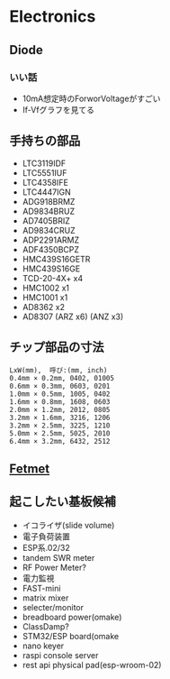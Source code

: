 # Electronics

## Diode
### いい話
- 10mA想定時のForworVoltageがすごい
- If-Vfグラフを見てる

## 手持ちの部品
- LTC3119IDF
- LTC5551IUF
- LTC4358IFE
- LTC4447IGN
- ADG918BRMZ
- AD9834BRUZ
- AD7405BRIZ
- AD9834CRUZ
- ADP2291ARMZ
- ADF4350BCPZ
- HMC439S16GETR
- HMC439S16GE
- TCD-20-4X+ x4
- HMC1002 x1
- HMC1001 x1
- AD8362 x2
- AD8307 (ARZ x6) (ANZ x3)

## チップ部品の寸法
```
LxW(mm),  呼び:(mm, inch)
0.4mm × 0.2mm, 0402, 01005
0.6mm × 0.3mm, 0603, 0201
1.0mm × 0.5mm, 1005, 0402
1.6mm × 0.8mm, 1608, 0603
2.0mm × 1.2mm, 2012, 0805
3.2mm × 1.6mm, 3216, 1206
3.2mm × 2.5mm, 3225, 1210
5.0mm × 2.5mm, 5025, 2010
6.4mm × 3.2mm, 6432, 2512
```

## [Fetmet](https://www.muratasoftware.com/en/)

## 起こしたい基板候補
- イコライザ(slide volume)
- 電子負荷装置
- ESP系.02/32
- tandem SWR meter
- RF Power Meter?
- 電力監視
- FAST-mini
- matrix mixer
- selecter/monitor
- breadboard power(omake)
- ClassDamp?
- STM32/ESP board(omake
- nano keyer
- raspi console server
- rest api physical pad(esp-wroom-02)
